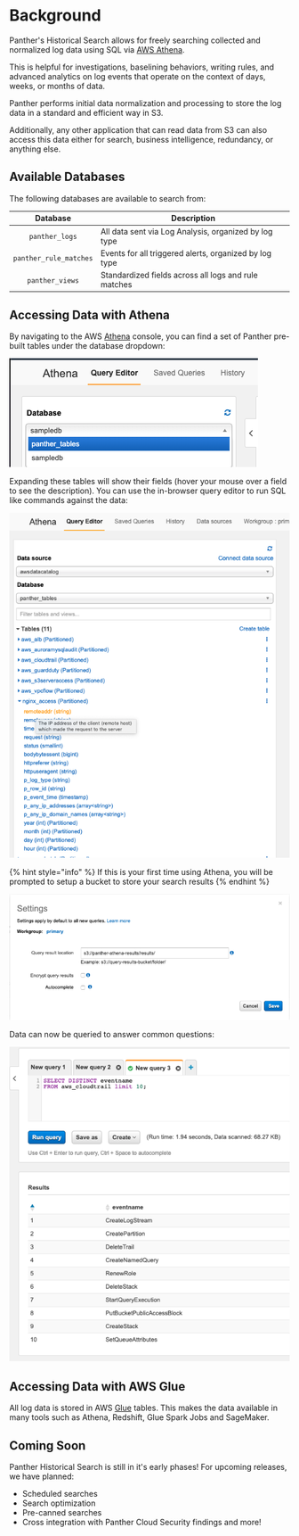 # Background

Panther's Historical Search allows for freely searching collected and normalized log data using SQL via [AWS Athena](https://aws.amazon.com/athena/).

This is helpful for investigations, baselining behaviors, writing rules, and advanced analytics on log events that operate on the context of days, weeks, or months of data.

Panther performs initial data normalization and processing to store the log data in a standard and efficient way in S3.

Additionally, any other application that can read data from S3 can also access this data either for search, business intelligence, redundancy, or anything else.

## Available Databases

The following databases are available to search from:

|         Database         | Description                                                                               |
| :----------------------: | ----------------------------------------------------------------------------------------- |
| `panther_logs`           | All data sent via Log Analysis, organized by log type   |
| `panther_rule_matches`   | Events for all triggered alerts, organized by log type         |
| `panther_views`          | Standardized fields across all logs and rule matches                   |

## Accessing Data with Athena

By navigating to the AWS [Athena](https://console.aws.amazon.com/athena/home) console, you can find a set of Panther pre-built tables under the database dropdown:

![Athena Tables](../../.gitbook/assets/enterprise/data-analytics/readme-athena-1.png)

Expanding these tables will show their fields (hover your mouse over a field to see the description). You can use the in-browser query editor to run SQL like commands against the data:

![Athena Columns](../../.gitbook/assets/enterprise/data-analytics/readme-athena-2.png)

{% hint style="info" %}
If this is your first time using Athena, you will be prompted to setup a bucket to store your search results
{% endhint %}

![Athena Settings](../../.gitbook/assets/enterprise/data-analytics/readme-athena-3.png)

Data can now be queried to answer common questions:

![Athena Query](../../.gitbook/assets/enterprise/data-analytics/readme-athena-4.png)

## Accessing Data with AWS Glue

All log data is stored in AWS [Glue](https://aws.amazon.com/glue/) tables. This makes the data
available in many tools such as Athena, Redshift, Glue Spark Jobs and SageMaker.

## Coming Soon

Panther Historical Search is still in it's early phases! For upcoming releases, we have planned:

- Scheduled searches
- Search optimization
- Pre-canned searches
- Cross integration with Panther Cloud Security findings and more!
